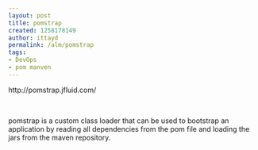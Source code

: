 ```yaml
---
layout: post
title: pomstrap
created: 1258178149
author: ittayd
permalink: /alm/pomstrap
tags:
- DevOps
- pom manven
---
```

<p>http://pomstrap.jfluid.com/</p>
<p>&nbsp;</p>
<p>pomstrap is a custom class loader that can be used to bootstrap an application by reading all dependencies from the pom file and loading the jars from the maven repository.</p>
